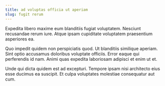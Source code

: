```yaml
---
title: ad voluptas officia ut aperiam
slug: fugit rerum
---
```


Expedita libero maxime eum blanditiis fugiat voluptatem. Nesciunt recusandae rerum iure. Atque ipsam cupiditate voluptatem praesentium asperiores ea.

Quo impedit quidem non perspiciatis quod. Ut blanditiis similique aperiam. Sint optio accusamus doloribus voluptate officiis. Error eaque qui perferendis id nam. Animi quas expedita laboriosam adipisci et enim ut et.

Unde qui dicta quidem est ad excepturi. Tempore ipsam nisi architecto eius esse ducimus ea suscipit. Et culpa voluptates molestiae consequatur aut cum.
